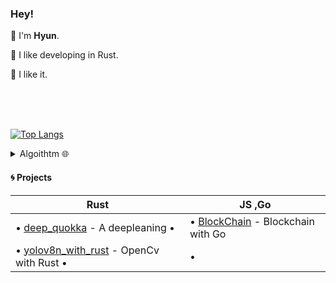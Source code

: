 ### Hey!  

👾 I'm **Hyun**.

🦀 I like developing in Rust.

🐁 I like it. 

<br>
<br>
<br>

[![Top Langs](https://github-readme-stats.vercel.app/api/top-langs/?username=kyunghyunHan&theme=radical&langs_count=8&hide=css,html,makefile,jupyter%20notebook,starlark,java,Objective-C,Ruby,LLVM&layout=compact)](https://github.com/kyunghyunHan/github-readme-stats)  



<details>
<summary>
Algoithtm 🌐
</summary>

![](https://leetcard.jacoblin.cool/kyunghyunHan?theme=light,unicorn)
[![Solved.ac Profile](http://mazassumnida.wtf/api/generate_badge?boj=hkh3045)](https://solved.ac/hkh3045)
</details>

  
#### 🌀 Projects

| **Rust**                                                                                                                                                                                                                                                                                                                                                                                                                                                                                                                                                                                                                                                                                                                                                                                                                                                                                                                                                                                                                                                                                                                                                                                                                                                                                                                                                                                                                                                                                                                                                                                                                                                                       | **JS ,Go**                                                                                                                                                                                                                                                                                                                                                                                                                                                                                                                                                                                                                                                                                                                                                                                                                                                                                                                                                                                                                                                                                                                                                                                                                                                                                                        |
| ------------------------------------------------------------------------------------------------------------------------------------------------------------------------------------------------------------------------------------------------------------------------------------------------------------------------------------------------------------------------------------------------------------------------------------------------------------------------------------------------------------------------------------------------------------------------------------------------------------------------------------------------------------------------------------------------------------------------------------------------------------------------------------------------------------------------------------------------------------------------------------------------------------------------------------------------------------------------------------------------------------------------------------------------------------------------------------------------------------------------------------------------------------------------------------------------------------------------------------------------------------------------------------------------------------------------------------------------------------------------------------------------------------------------------------------------------------------------------------------------------------------------------------------------------------------------------------------------------------------------------------------------------------------------------ | --------------------------------------------------------------------------------------------------------------------------------------------------------------------------------------------------------------------------------------------------------------------------------------------------------------------------------------------------------------------------------------------------------------------------------------------------------------------------------------------------------------------------------------------------------------------------------------------------------------------------------------------------------------------------------------------------------------------------------------------------------------------------------------------------------------------------------------------------------------------------------------------------------------------------------------------------------------------------------------------------------------------------------------------------------------------------------------------------------------------------------------------------------------------------------------------------------------------------------------------------------------------------------------------------------------------------------------------------------------------------------- |
| • [deep_quokka]() - A deepleaning •  | • [BlockChain](https://github.com/kyunghyunHan/blockchain) -  Blockchain with Go|
| • [yolov8n_with_rust](https://github.com/kyunghyunHan/yolov8n_with_rust) - OpenCv with Rust •  | • |
     